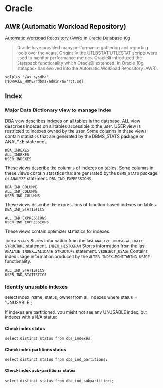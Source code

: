 # Oracle

## AWR (Automatic Workload Repository)


[Automatic Workload Repository (AWR) in Oracle Database 10g](http://www.oracle-base.com/articles/10g/automatic-workload-repository-10g.php)

> Oracle have provided many performance gathering and reporting tools over the years. Originally the UTLBSTAT/UTLESTAT scripts were used to monitor performance metrics. Oracle8i introduced the Statspack functionality which Oracle9i extended. In Oracle 10g statspack has evolved into the Automatic Workload Repository (AWR).

    sqlplus "/as sysdba"
    @$ORACLE_HOME/rdbms/admin/awrrpt.sql

## Index

### Major Data Dictionary view to manage Index

DBA view describes indexes on all tables in the database.
ALL view describes indexes on all tables accessible to the user.
USER view is restricted to indexes owned by the user.
Some columns in these views contain statistics that are generated by the DBMS_STATS package or ANALYZE statement.

    DBA_INDEXES
    ALL_INDEXES
    USER_INDEXES

These views describe the columns of indexes on tables. Some columns in these views contain statistics that are generated by the `DBMS_STATS` package or `ANALYZE` statement. `DBA_IND_EXPRESSIONS`

    DBA_IND_COLUMNS
    ALL_IND_COLUMNS
    USER_IND_COLUMNS

These views describe the expressions of function-based indexes on tables. `DBA_IND_STATISTICS`

    ALL_IND_EXPRESSIONS
    USER_IND_EXPRESSIONS

These views contain optimizer statistics for indexes.

`INDEX_STATS` Stores information from the last `ANALYZE INDEX…VALIDATE STRUCTURE` statement. `INDEX_HISTOGRAM` Stores information from the last `ANALYZE INDEX…VALIDATE STRUCTURE` statement. `V$OBJECT_USAGE` Contains index usage information produced by the `ALTER INDEX…MONITORING USAGE` functionality.

    ALL_IND_STATISTICS
    USER_IND_STATISTICS

### Identify unusable indexes

  select index_name, status, owner
  from all_indexes
  where status = 'UNUSABLE';

If indexes are partitioned, you might not see any UNUSABLE index, but indexes with a N/A status:

#### Check index status

    select distinct status from dba_indexes;

#### Check index partitions status

    select distinct status from dba_ind_partitions;

#### Check index sub-partitions status

    select distinct status from dba_ind_subpartitions;
